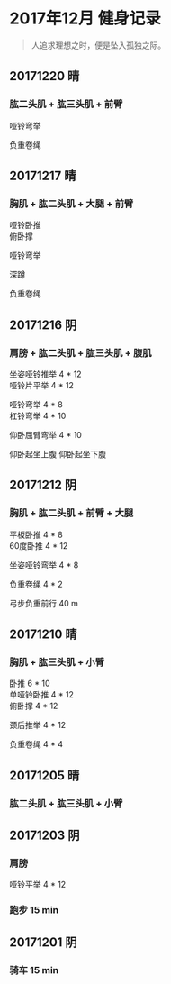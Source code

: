 # 2017年12月 健身记录   
> 人追求理想之时，便是坠入孤独之际。

## 20171220 晴
### 肱二头肌 + 肱三头肌 + 前臂  
哑铃弯举   

负重卷绳 

## 20171217 晴
### 胸肌 + 肱二头肌 + 大腿 + 前臂  
哑铃卧推  
俯卧撑  

哑铃弯举  

深蹲  

负重卷绳  



## 20171216 阴
### 肩膀 + 肱二头肌 + 肱三头肌 + 腹肌
坐姿哑铃推举 4 * 12  
哑铃片平举 4 * 12  

哑铃弯举 4 * 8  
杠铃弯举 4 * 10  

仰卧屈臂弯举 4 * 10  

仰卧起坐上腹
仰卧起坐下腹

## 20171212 阴
### 胸肌 + 肱二头肌 + 前臂 + 大腿
平板卧推 4 * 8  
60度卧推 4 * 12  

坐姿哑铃弯举 4 * 8  

负重卷绳 4 * 2  

弓步负重前行 40 m



## 20171210 晴
### 胸肌 + 肱三头肌 + 小臂
卧推 6 * 10  
单哑铃卧推 4 * 12  
俯卧撑 4 * 12  

颈后推举 4 * 12  

负重卷绳  4 * 4  



## 20171205 晴
### 肱二头肌 + 肱三头肌 + 小臂

## 20171203 阴
### 肩膀 
哑铃平举  4 * 12  

### 跑步 15 min

## 20171201 阴
### 骑车 15 min


